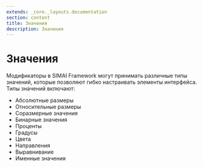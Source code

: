 ```yaml
---
extends: _core._layouts.documentation
section: content
title: Значения
description: Значения
---
```


# Значения

Модификаторы в SIMAI Framework могут принимать различные типы значений, которые позволяют гибко настраивать элементы интерфейса. Типы значений включают:

* Абсолютные размеры
* Относительные размеры
* Соразмерные значения
* Бинарные значения
* Проценты
* Градусы
* Цвета
* Направления
* Выравнивание
* Именные значения

